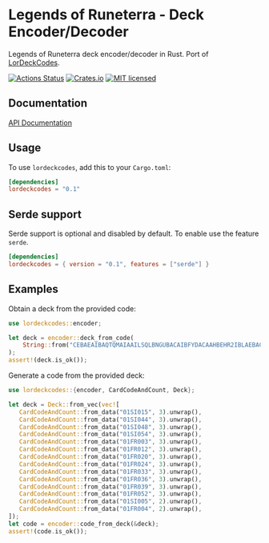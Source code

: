 # Legends of Runeterra - Deck Encoder/Decoder
Legends of Runeterra deck encoder/decoder in Rust. Port of [LorDeckCodes](https://github.com/RiotGames/LoRDeckCodes.).

[![Actions Status](https://github.com/iulianR/lordeckcodes-rs/workflows/Rust/badge.svg)](https://github.com/iulianR/lordeckcodes-rs/actions)
[![Crates.io][crates-badge]][crates-url]
[![MIT licensed][mit-badge]][mit-url]

[crates-badge]: https://img.shields.io/crates/v/lordeckcodes.svg
[crates-url]: https://crates.io/crates/lordeckcodes
[mit-badge]: https://img.shields.io/badge/license-MIT-blue.svg
[mit-url]: LICENSE

## Documentation

[API Documentation](https://docs.rs/lordeckcodes)

## Usage

To use `lordeckcodes`, add this to your `Cargo.toml`:

```toml
[dependencies]
lordeckcodes = "0.1"
```

## Serde support

Serde support is optional and disabled by default. To enable use the feature `serde`.

```toml
[dependencies]
lordeckcodes = { version = "0.1", features = ["serde"] }
```

## Examples
 Obtain a deck from the provided code:

 ```rust
 use lordeckcodes::encoder;

 let deck = encoder::deck_from_code(
     String::from("CEBAEAIBAQTQMAIAAILSQLBNGUBACAIBFYDACAAHBEHR2IBLAEBACAIFAY")
 );
 assert!(deck.is_ok());
 ```

 Generate a code from the provided deck:
 ```rust
use lordeckcodes::{encoder, CardCodeAndCount, Deck};

let deck = Deck::from_vec(vec![
    CardCodeAndCount::from_data("01SI015", 3).unwrap(),
    CardCodeAndCount::from_data("01SI044", 3).unwrap(),
    CardCodeAndCount::from_data("01SI048", 3).unwrap(),
    CardCodeAndCount::from_data("01SI054", 3).unwrap(),
    CardCodeAndCount::from_data("01FR003", 3).unwrap(),
    CardCodeAndCount::from_data("01FR012", 3).unwrap(),
    CardCodeAndCount::from_data("01FR020", 3).unwrap(),
    CardCodeAndCount::from_data("01FR024", 3).unwrap(),
    CardCodeAndCount::from_data("01FR033", 3).unwrap(),
    CardCodeAndCount::from_data("01FR036", 3).unwrap(),
    CardCodeAndCount::from_data("01FR039", 3).unwrap(),
    CardCodeAndCount::from_data("01FR052", 3).unwrap(),
    CardCodeAndCount::from_data("01SI005", 2).unwrap(),
    CardCodeAndCount::from_data("01FR004", 2).unwrap(),
]);
let code = encoder::code_from_deck(&deck);
assert!(code.is_ok());
 ```
